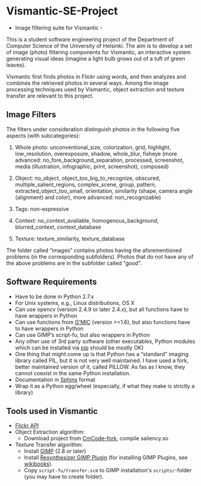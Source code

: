 # Vismantic-SE-Project
- Image filtering suite for Vismantic -

This is a student software engineering project of the Department of Computer Science of the University of Helsinki. The aim is to develop a set of image (photo) filtering components for Vismantic, an interactive system generating visual ideas (imagine a light bulb grows out of a tuft of green leaves). 

Vismantic first finds photos in Flickr using words, and then analyzes and combines the retrieved photos in several ways. Among the image processing techniques used by Vismantic, object extraction and texture transfer are relevant to this project.

## Image Filters

The filters under consideration distinguish photos in the following five aspects (with subcategories):

1. Whole photo: unconventional_size, colorization, grid, highlight, low_resolution, overexposure, shadow, whole_blur, fisheye (more advanced: no_fore_background_separation, processed, screenshot, media (illustration, infographic, print, screenshot), composed)

2. Object: no_object, object_too_big_to_recognize, obscured, multiple_salient_regions, complex_scene, group, pattern, extracted_object_too_small, orientation, similarity (shape, camera angle (alignment) and color), more advanced: non_recognizable)

3. Tags: non-expressive

4. Context: no_context_available, homogenous_background, blurred_context, context_database

5. Texture: texture_similarity, texture_database

The folder called “images” contains photos having the aforementioned problems (in the corresponding subfolders). Photos that do not have any of the above problems are in the subfolder called "good".

## Software Requirements
- Have to be done in Python 2.7.x
- For Unix systems, e.g., Linux distributions, OS X
- Can use opencv (version 2.4.9 or later 2.4.x), but all functions have to have wrappers in Python
- Can use functions from [G'MIC](http://gmic.eu) (version >=1.6), but also functions have to have wrappers in Python
- Can use GIMP’s script-fu, but also wrappers in Python
- Any other use of 3rd party software (other executables, Python modules which can be installed via [pip](https://pypi.python.org/pypi/pip) should be mostly OK)
- One thing that might come up is that Python has a “standard” imaging library called PIL, but it is not very well maintained. I have used a fork, better maintained version of it, called PILLOW. As fas as I know, they cannot coexist in the same Python installation.
- Documentation in [Sphinx](http://sphinx-doc.org) format
- Wrap it as a Python egg/wheel (especially, if what they make is strictly a library)

## Tools used in Vismantic
* [Flickr API](https://www.flickr.com/services/api/)
* Object Extraction algorithm:
  * Download project from [CmCode-fork](https://github.com/assamite/CmCode), compile saliency.so
* Texture Transfer algorithm:
  * Install [GIMP](http://www.gimp.org/) (2.8 or later)
  * Install [Resynthesizer GIMP Plugin](http://registry.gimp.org/node/25219) (for installing GIMP Plugins, see [wikibooks](http://en.wikibooks.org/wiki/GIMP/Installing_Plugins)).
  * Copy ``script-fu/transfer.scm`` to GIMP installation's ``scripts/``-folder (you may have to create folder).
